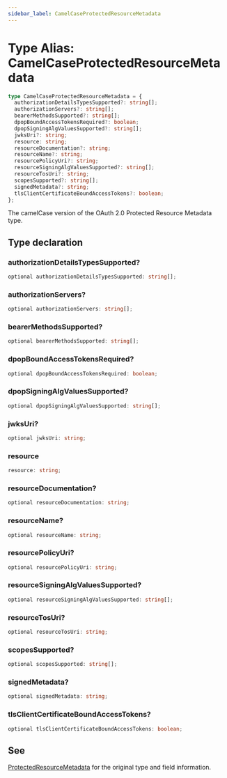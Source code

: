 ```yaml
---
sidebar_label: CamelCaseProtectedResourceMetadata
---
```


# Type Alias: CamelCaseProtectedResourceMetadata

```ts
type CamelCaseProtectedResourceMetadata = {
  authorizationDetailsTypesSupported?: string[];
  authorizationServers?: string[];
  bearerMethodsSupported?: string[];
  dpopBoundAccessTokensRequired?: boolean;
  dpopSigningAlgValuesSupported?: string[];
  jwksUri?: string;
  resource: string;
  resourceDocumentation?: string;
  resourceName?: string;
  resourcePolicyUri?: string;
  resourceSigningAlgValuesSupported?: string[];
  resourceTosUri?: string;
  scopesSupported?: string[];
  signedMetadata?: string;
  tlsClientCertificateBoundAccessTokens?: boolean;
};
```

The camelCase version of the OAuth 2.0 Protected Resource Metadata type.

## Type declaration

### authorizationDetailsTypesSupported?

```ts
optional authorizationDetailsTypesSupported: string[];
```

### authorizationServers?

```ts
optional authorizationServers: string[];
```

### bearerMethodsSupported?

```ts
optional bearerMethodsSupported: string[];
```

### dpopBoundAccessTokensRequired?

```ts
optional dpopBoundAccessTokensRequired: boolean;
```

### dpopSigningAlgValuesSupported?

```ts
optional dpopSigningAlgValuesSupported: string[];
```

### jwksUri?

```ts
optional jwksUri: string;
```

### resource

```ts
resource: string;
```

### resourceDocumentation?

```ts
optional resourceDocumentation: string;
```

### resourceName?

```ts
optional resourceName: string;
```

### resourcePolicyUri?

```ts
optional resourcePolicyUri: string;
```

### resourceSigningAlgValuesSupported?

```ts
optional resourceSigningAlgValuesSupported: string[];
```

### resourceTosUri?

```ts
optional resourceTosUri: string;
```

### scopesSupported?

```ts
optional scopesSupported: string[];
```

### signedMetadata?

```ts
optional signedMetadata: string;
```

### tlsClientCertificateBoundAccessTokens?

```ts
optional tlsClientCertificateBoundAccessTokens: boolean;
```

## See

[ProtectedResourceMetadata](/references/js/type-aliases/ProtectedResourceMetadata.md) for the original type and field information.
